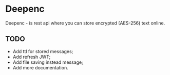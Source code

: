 # Deepenc

Deepenc - is rest api where you can store encrypted (AES-256) text online.

## TODO

- Add ttl for stored messages;
- Add refresh JWT;
- Add file saving instead message;
- Add more documentation.